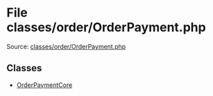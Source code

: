 File classes/order/OrderPayment.php
=========

Source: [classes/order/OrderPayment.php](https://github.com/PrestaShop/PrestaShop/blob/1.5.4.1/classes/order/OrderPayment.php)


Classes
-------

* [OrderPaymentCore](class.OrderPaymentCore.md)

